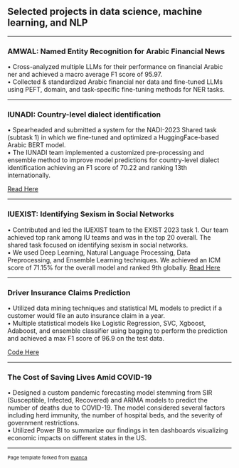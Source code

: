 ## Selected projects in data science, machine learning, and NLP

---

### AMWAL: Named Entity Recognition for Arabic Financial News
• Cross-analyzed multiple LLMs for their performance on financial Arabic ner and achieved a macro average F1 score of 95.97.<br>
• Collected & standardized Arabic financial ner data and fine-tuned LLMs using PEFT, domain, and task-specific fine-tuning methods for NER tasks.

---
### IUNADI: Country-level dialect identification
• Spearheaded and submitted a system for the NADI-2023 Shared task (subtask 1) in which we fine-tuned and optimized a HuggingFace-based Arabic BERT model.<br>
• The IUNADI team implemented a customized pre-processing and ensemble method to improve model predictions for country-level dialect identification achieving an F1 score of 70.22 and ranking 13th internationally.

[Read Here](https://aclanthology.org/2023.arabicnlp-1.72.pdf)

---
### IUEXIST: Identifying Sexism in Social Networks
• Contributed and led the IUEXIST team to the EXIST 2023 task 1. Our team achieved top rank among IU teams and was in the top 20 overall. The shared task focused on identifying sexism in social networks.<br>
• We used Deep Learning, Natural Language Processing, Data Preprocessing, and Ensemble Learning techniques. We achieved an ICM score of 71.15% for the overall model and ranked 9th globally.
[Read Here](https://ceur-ws.org/Vol-3497/paper-081.pdf)

---
### Driver Insurance Claims Prediction
• Utilized data mining techniques and statistical ML models to predict if a customer would file an auto insurance claim in a year.<br>
• Multiple statistical models like Logistic Regression, SVC, Xgboost, Adaboost, and ensemble classifier using bagging to perform the prediction and achieved a max F1 score of 96.9 on the test data.

[Code Here](https://github.com/YashHatekar/B565-Project)

---
### The Cost of Saving Lives Amid COVID-19
• Designed a custom pandemic forecasting model stemming from SIR (Susceptible, Infected, Recovered) and ARIMA models to predict the number of deaths due to COVID-19. The model considered several factors including herd immunity, the number of hospital beds, and the severity of government restrictions.<br>
• Utilized Power BI to summarize our findings in ten dashboards visualizing economic impacts on different states in the US.

---
<p style="font-size:11px">Page template forked from <a href="https://github.com/evanca/quick-portfolio">evanca</a></p>
<!-- Remove above link if you don't want to attibute -->
